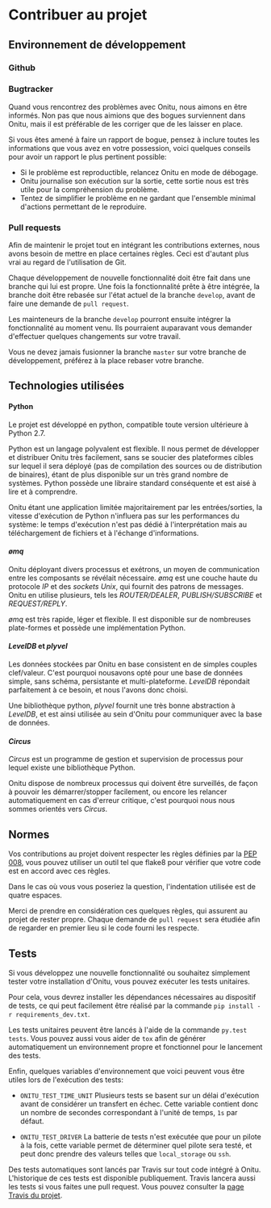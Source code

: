# Contribuer au projet

## Environnement de développement

### Github

### Bugtracker

Quand vous rencontrez des problèmes avec Onitu, nous aimons en être informés.
Non pas que nous aimions que des bogues surviennent dans Onitu, mais il est
préférable de les corriger que de les laisser en place.

Si vous êtes amené à faire un rapport de bogue, pensez à inclure toutes les
informations que vous avez en votre possession, voici quelques conseils pour
avoir un rapport le plus pertinent possible:

* Si le problème est reproductible, relancez Onitu en mode de débogage.
* Onitu journalise son exécution sur la sortie, cette sortie nous est très utile
pour la compréhension du problème.
* Tentez de simplifier le problème en ne gardant que l'ensemble minimal
d'actions permettant de le reproduire.

### Pull requests

Afin de maintenir le projet tout en intégrant les contributions externes, nous
avons besoin de mettre en place certaines règles. Ceci est d'autant plus vrai au
regard de l'utilisation de Git.

Chaque développement de nouvelle fonctionnalité doit être fait dans une branche
qui lui est propre. Une fois la fonctionnalité prête à être intégrée, la branche
doit être rebasée sur l'état actuel de la branche ```develop```, avant de faire
une demande de ```pull request```.

Les mainteneurs de la branche ```develop``` pourront ensuite intégrer la
fonctionnalité au moment venu. Ils pourraient auparavant vous demander
d'effectuer quelques changements sur votre travail.

Vous ne devez jamais fusionner la branche ```master``` sur votre branche de
développement, préférez à la place rebaser votre branche.

## Technologies utilisées

#### Python

Le projet est développé en python, compatible toute version ultérieure à Python 2.7.

Python est un langage polyvalent est flexible. Il nous permet de développer et distribuer Onitu très facilement, sans se soucier des plateformes cibles sur lequel il sera déployé (pas de compilation des sources ou de distribution de binaires), étant de plus disponible sur un très grand nombre de systèmes. Python possède une libraire standard conséquente et est aisé à lire et à comprendre.

Onitu étant une application limitée majoritairement par les entrées/sorties, la vitesse d'exécution de Python n'influera pas sur les performances du système: le temps d'exécution n'est pas dédié à l'interprétation mais au téléchargement de fichiers et à l'échange d'informations.

#### *ømq*

Onitu déployant divers processus et exétrons, un moyen de communication entre les composants se révélait nécessaire. *ømq* est une couche haute du protocole *IP* et des *sockets* *Unix*, qui fournit des patrons de messages. Onitu en utilise plusieurs, tels les *ROUTER/DEALER*, *PUBLISH/SUBSCRIBE* et *REQUEST/REPLY*.

*ømq* est très rapide, léger et flexible. Il est disponible sur de nombreuses plate-formes et possède une implémentation Python.

#### *LevelDB* et *plyvel*

Les données stockées par Onitu en base consistent en de simples couples clef/valeur. C'est pourquoi nousavons opté pour une base de données simple, sans schéma, persistante et multi-plateforme. *LevelDB* répondait parfaitement à ce besoin, et nous l'avons donc choisi.

Une bibliothèque python, *plyvel* fournit une très bonne abstraction à *LevelDB*, et est ainsi utilisée au sein d'Onitu pour communiquer avec la base de données.

#### *Circus*

*Circus* est un programme de gestion et supervision de processus pour lequel existe une bibliothèque Python.

Onitu dispose de nombreux processus qui doivent être surveillés, de façon à pouvoir les démarrer/stopper facilement, ou encore les relancer automatiquement en cas d'erreur critique, c'est pourquoi nous nous sommes orientés vers *Circus*.

## Normes

Vos contributions au projet doivent respecter les règles définies par la
[PEP 008](http://www.python.org/dev/peps/pep-0008), vous pouvez utiliser un outil
tel que flake8 pour vérifier que votre code est en accord avec ces règles.

Dans le cas où vous vous poseriez la question, l'indentation utilisée est de
quatre espaces.

Merci de prendre en considération ces quelques règles, qui assurent au projet de
rester propre. Chaque demande de ```pull request``` sera étudiée afin de
regarder en premier lieu si le code fourni les respecte.

## Tests

Si vous développez une nouvelle fonctionnalité ou souhaitez simplement tester
votre installation d'Onitu, vous pouvez exécuter les tests unitaires.

Pour cela, vous devrez installer les dépendances nécessaires au dispositif de
tests, ce qui peut facilement être réalisé par la commande ```pip install -r
requirements_dev.txt```.

Les tests unitaires peuvent être lancés à l'aide de la commande ```py.test
tests```. Vous pouvez aussi vous aider de ```tox``` afin de générer
automatiquement un environnement propre et fonctionnel pour le lancement des
tests.

Enfin, quelques variables d'environnement que voici peuvent vous être utiles
lors de l'exécution des tests:

* ```ONITU_TEST_TIME_UNIT``` Plusieurs tests se basent sur un délai d'exécution
avant de considérer un transfert en échec. Cette variable contient donc un
nombre de secondes correspondant à l'unité de temps, ```1s``` par défaut.

* ```ONITU_TEST_DRIVER``` La batterie de tests n'est exécutée que pour un pilote
à la fois, cette variable permet de déterminer quel pilote sera testé, et peut
donc prendre des valeurs telles que ```local_storage``` ou ```ssh```.

Des tests automatiques sont lancés par Travis sur tout code intégré à Onitu.
L'historique de ces tests est disponible publiquement. Travis lancera aussi les
tests si vous faites une pull request. Vous pouvez consulter la [page Travis du
projet](https://travis-ci.org/onitu/onitu).
